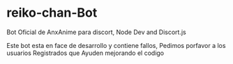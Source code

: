 # reiko-chan-Bot
Bot Oficial de AnxAnime para discort, Node Dev and Discort.js

Este bot esta en face de desarrollo y contiene fallos,
Pedimos porfavor a los usuarios Registrados que Ayuden mejorando el codigo

